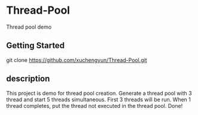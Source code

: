 # Thread-Pool
Thread pool demo


## Getting Started
git clone https://github.com/xuchengyun/Thread-Pool.git

## description
This project is demo for thread pool creation. Generate a thread pool with 3 thread and start 5 threads simultaneous.
First 3 threads will be run. When 1 thread completes, put the thread not executed in the thread pool. 
Done!
